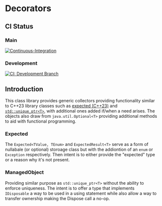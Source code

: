# Decorators

## CI Status

### Main

[![Continuous-Integration](https://github.com/tsmoreland/TSMoreland.TransferableOwnership/actions/workflows/dotnet-ci.yml/badge.svg)](https://github.com/tsmoreland/TSMoreland.TransferableOwnership/actions/workflows/dotnet-ci.yml)

### Development

[![CI: Development Branch](https://github.com/tsmoreland/MaybeManaged/actions/workflows/dotnet-ci.yml/badge.svg?branch=development)](https://github.com/tsmoreland/MaybeManaged/actions/workflows/dotnet-ci.yml)

## Introduction

This class library provides generic collectors providing functionality similar to C++23 library classes such as [expected (C++23)](https://en.cppreference.com/w/cpp/utility/expected/expected) and [```std::unique_ptr<T>```](https://en.cppreference.com/w/cpp/memory/unique_ptr), with additional ones added if/when a need arises.
The objects also draw from ```java.util.Optional<T>``` providing additional methods to aid with functional programming.

### Expected

The ```Expected<TValue, TEnum>``` and ```ExpectedResult<T>``` serve as a form of nullabale (or optional) storoage class but with the addiontion of an ```enum``` or ```Exception``` respectively.  Then intent is to either provide the "expected" type or a reason why it's not present.

### ManagedObject

Providing similar purpose as ```std::unique_ptr<T>``` without the ability to enforce uniqueness.  The intent is to offer a type that implements ```IDisposable``` a way to be used in a using statement while also allow a way to transfer ownership making the Dispose call a no-op.
